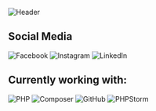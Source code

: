 ![Header](https://i.imgur.com/hI27Sam.png)

## Social Media
![Facebook](https://img.shields.io/badge/Facebook-Profile-blue?link=https://www.facebook.com/afcyyy)
![Instagram](https://img.shields.io/badge/Instagram-Profile-orange?link=https://www.instagram.com/afcyy/)
![LinkedIn](https://img.shields.io/badge/Linkedin-Profile-blue?link=https://www.linkedin.com/in/vazha-aptsiauri-76b995192)

## Currently working with:
![PHP](https://github.com/hussainweb/hussainweb/raw/main/icons/php.png)
![Composer](https://github.com/hussainweb/hussainweb/raw/main/icons/composer.png)
![GitHub](https://github.com/hussainweb/hussainweb/raw/main/icons/github.png)
![PHPStorm](https://user-images.githubusercontent.com/37383700/150593849-310f5c67-46e8-475f-8502-94b3b7f5e223.png)

<!--
**Afcyy/afcyy** is a ✨ _special_ ✨ repository because its `README.md` (this file) appears on your GitHub profile.

Here are some ideas to get you started:

- 🔭 I’m currently working on ...
- 🌱 I’m currently learning ...
- 👯 I’m looking to collaborate on ...
- 🤔 I’m looking for help with ...
- 💬 Ask me about ...
- 📫 How to reach me: ...
- 😄 Pronouns: ...
- ⚡ Fun fact: ...
-->
